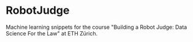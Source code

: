 # RobotJudge
Machine learning snippets for the course "Building a Robot Judge: Data Science For the Law" at ETH Zürich.
